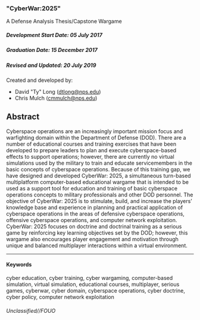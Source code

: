 ### "CyberWar:2025"
A Defense Analysis Thesis/Capstone Wargame

##### Development Start Date: 05 July 2017
##### Graduation Date: 15 December 2017

##### Revised and Updated: 20 July 2019

Created and developed by:
- David "Ty" Long (dtlong@nps.edu)
- Chris Mulch (cmmulch@nps.edu)

## Abstract
Cyberspace operations are an increasingly important mission focus and warfighting domain within the Department of Defense (DOD). There are a number of educational courses and training exercises that have been developed to prepare leaders to plan and execute cyberspace-based effects to support operations; however, there are currently no virtual simulations used by the military to train and educate servicemembers in the basic concepts of cyberspace operations. Because of this training gap, we have designed and developed CyberWar: 2025, a simultaneous turn-based multiplatform computer-based educational wargame that is intended to be used as a support tool for education and training of basic cyberspace operations concepts to military professionals and other DOD personnel. The objective of CyberWar: 2025 is to stimulate, build, and increase the players’ knowledge base and experience in planning and practical application of cyberspace operations in the areas of defensive cyberspace operations, offensive cyberspace operations, and computer network exploitation. CyberWar: 2025 focuses on doctrine and doctrinal training as a serious game by reinforcing key learning objectives set by the DOD; however, this wargame also encourages player engagement and motivation through unique and balanced multiplayer interactions within a virtual environment.
___
#### Keywords
cyber education, cyber training, cyber wargaming, computer-based simulation, virtual simulation, educational courses, multiplayer, serious games, cyberwar, cyber domain, cyberspace operations, cyber doctrine, cyber policy, computer network exploitation

###### Unclassified//FOUO